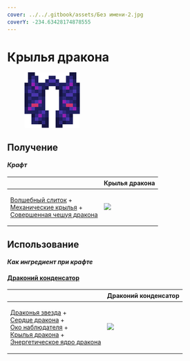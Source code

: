 ```yaml
---
cover: ../../.gitbook/assets/Без имени-2.jpg
coverY: -234.63428174878555
---
```


# Крылья дракона

<figure><img src="../../.gitbook/assets/dragon_elytra_128.png" alt=""><figcaption></figcaption></figure>

## Получение

#### _Крафт_

| ㅤ                                                                                                                                                                                     | Крылья дракона                                |
| ------------------------------------------------------------------------------------------------------------------------------------------------------------------------------------- | --------------------------------------------- |
| <p><a href="fairy_ingot.md">Волшебный слиток</a> +<br><a href="mechanical_elytra.md">Механические крылья</a> +<br><a href="aquatic_dragon_scale.md">Совершенная чешуя дракона</a></p> | ![](../../.gitbook/assets/dragon\_elytra.png) |

## Использование

#### _Как ингредиент при крафте_

#### [Драконий конденсатор](draconic\_capacitor.md)

| ㅤ                                                                                                                                                                                                                                                                                         | Драконий конденсатор                               |
| ----------------------------------------------------------------------------------------------------------------------------------------------------------------------------------------------------------------------------------------------------------------------------------------- | -------------------------------------------------- |
| <p><a href="dragon_star.md">Драконья звезда</a> +<br><a href="dragon_heart.md">Сердце дракона</a> +<br><a href="call_of_the_watcher.md">Око наблюдателя</a> +<br><a href="dragon_elytra.md">Крылья дракона</a> +<br><a href="draconic_energy_core.md">Энергетическое ядро дракона</a></p> | ![](../../.gitbook/assets/draconic\_capacitor.png) |
